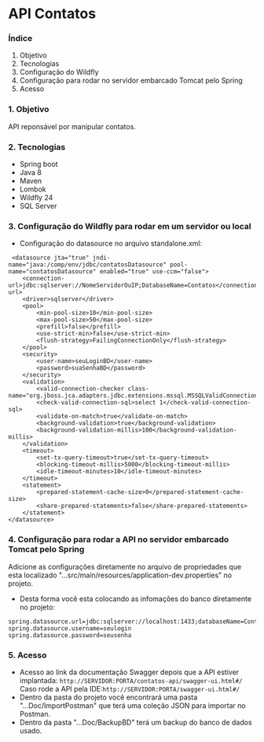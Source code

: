 # API Contatos

### Índice
1. Objetivo
2. Tecnologias
3. Configuração do Wildfly
4. Configuração para rodar no servidor embarcado Tomcat pelo Spring
5. Acesso

### 1. Objetivo
API reponsável por manipular contatos. 

### 2. Tecnologias 
* Spring boot
* Java 8
* Maven
* Lombok
* Wildfly 24
* SQL Server

### 3. Configuração do Wildfly para rodar em um servidor ou local
* Configuração do datasource no arquivo standalone.xml:

```
 <datasource jta="true" jndi-name="java:/comp/env/jdbc/contatosDatasource" pool-name="contatosDatasource" enabled="true" use-ccm="false">
	<connection-url>jdbc:sqlserver://NomeServidorOuIP;DatabaseName=Contatos</connection-url>
	<driver>sqlserver</driver>
	<pool>
		<min-pool-size>10</min-pool-size>
		<max-pool-size>50</max-pool-size>
		<prefill>false</prefill>
		<use-strict-min>false</use-strict-min>
		<flush-strategy>FailingConnectionOnly</flush-strategy>
	</pool>
	<security>
		<user-name>seuLoginBD</user-name>
		<password>suaSenhaBD</password>
	</security>
	<validation>
		<valid-connection-checker class-name="org.jboss.jca.adapters.jdbc.extensions.mssql.MSSQLValidConnectionChecker"/>
		<check-valid-connection-sql>select 1</check-valid-connection-sql>
		<validate-on-match>true</validate-on-match>
		<background-validation>true</background-validation>
		<background-validation-millis>100</background-validation-millis>
	</validation>
	<timeout>
		<set-tx-query-timeout>true</set-tx-query-timeout>
		<blocking-timeout-millis>5000</blocking-timeout-millis>
		<idle-timeout-minutes>10</idle-timeout-minutes>
	</timeout>
	<statement>
		<prepared-statement-cache-size>0</prepared-statement-cache-size>
		<share-prepared-statements>false</share-prepared-statements>
	</statement>
</datasource>
```

### 4. Configuração para rodar a API no servidor embarcado Tomcat pelo Spring

Adicione as configurações diretamente no arquivo de propriedades que esta localizado "...src/main/resources/application-dev.properties" no projeto.
* Desta forma você esta colocando as infomações do banco diretamente no projeto:

```
spring.datasource.url=jdbc:sqlserver://localhost:1433;databaseName=Contatos;encrypt=true;trustServerCertificate=true;
spring.datasource.username=seulogin
spring.datasource.password=seusenha
```

### 5. Acesso
* Acesso ao link da documentação Swagger depois que a API estiver implantada: `http://SERVIDOR:PORTA/contatos-api/swagger-ui.html#/`
Caso rode a API pela IDE:`http://SERVIDOR:PORTA/swagger-ui.html#/`
* Dentro da pasta do projeto você encontrará uma pasta "...Doc/ImportPostman" que terá uma coleção JSON para importar no Postman.
* Dentro da pasta "...Doc/BackupBD" terá um backup do banco de dados usado.
